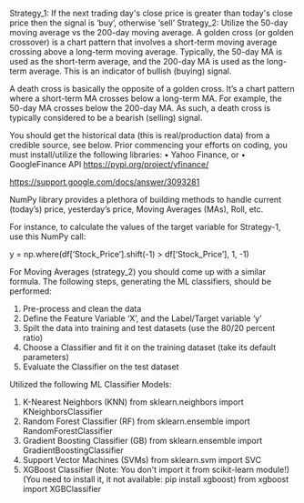 Strategy_1: If the next trading day's close price is greater than today's close price then the signal is ‘buy’, otherwise ‘sell’ 
Strategy_2: Utilize the 50-day moving average vs the 200-day moving average. A golden cross (or golden crossover) is a chart pattern that involves a short-term moving average crossing above a long-term moving average. Typically, the 50-day MA is used as the short-term average, and the 200-day MA is used as the long-term average. This is an indicator of bullish (buying) signal. 

A death cross is basically the opposite of a golden cross. It’s a chart pattern where a short-term MA crosses below a long-term MA. For example, the 50-day MA crosses below the 200-day MA. As such, a death cross is typically considered to be a bearish (selling) signal.

You should get the historical data (this is real/production data) from a credible source, see below.
Prior commencing your efforts on coding, you must install/utilize the following libraries:
• Yahoo Finance, or
• GoogleFinance API
https://pypi.org/project/yfinance/

https://support.google.com/docs/answer/3093281

NumPy library provides a plethora of building methods to handle current (today’s) price, yesterday’s price, Moving Averages (MAs), Roll, etc.

For instance, to calculate the values of the target variable for Strategy-1, use this NumPy call:

y = np.where(df[‘Stock_Price’].shift(-1) > df[‘Stock_Price’], 1, -1)

For Moving Averages (strategy_2) you should come up with a similar formula. 
The following steps, generating the ML classifiers, should be performed:

1. Pre-process and clean the data
2. Define the Feature Variable ‘X’, and the Label/Target variable ‘y’
3. Spilt the data into training and test datasets (use the 80/20 percent ratio)
4. Choose a Classifier and fit it on the training dataset (take its default parameters)
5. Evaluate the Classifier on the test dataset

Utilized the following ML Classifier Models:
1) K-Nearest Neighbors (KNN) from sklearn.neighbors import KNeighborsClassifier
2) Random Forest Classifier (RF) from sklearn.ensemble import RandomForestClassifier
3) Gradient Boosting Classifier (GB) from sklearn.ensemble import GradientBoostingClassifier
4) Support Vector Machines (SVMs) from sklearn.svm import SVC
5) XGBoost Classifier
(Note: You don't import it from scikit-learn module!)
(You need to install it, it not available: pip install xgboost)
from xgboost import XGBClassifier
